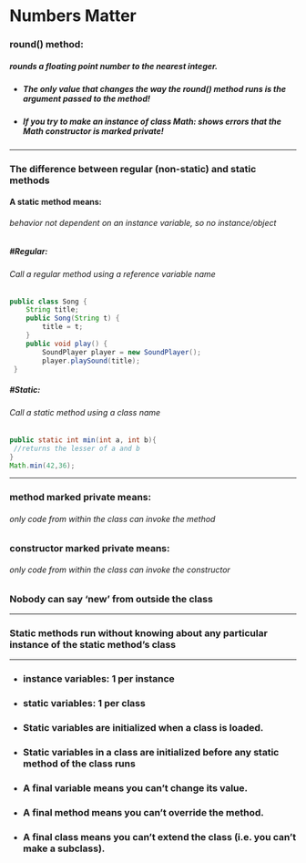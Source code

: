 # Numbers Matter
### round() method:
##### rounds a floating point number to the nearest integer.

* ##### The only value that changes the way the round() method runs is the argument passed to the method!
* ##### If you try to make an instance of class Math: shows errors that the Math constructor is marked private! 
---
### The difference between regular (non-static) and static methods
#### A static method means: 
###### behavior not dependent on an instance variable, so no instance/object

##### #Regular:
###### Call a regular method using a reference variable name
```java
public class Song {
    String title;
    public Song(String t) {
        title = t;
    }
    public void play() {
        SoundPlayer player = new SoundPlayer();
        player.playSound(title);
 }  

```
##### #Static:
###### Call a static method using a class name
```java
public static int min(int a, int b){
 //returns the lesser of a and b
}
Math.min(42,36);

```

---
### method marked private means:
###### only code from within the class can invoke the method

### constructor marked private means:
###### only code from within the class can invoke the constructor

### Nobody can say ‘new’ from outside the class

---
### Static methods run without knowing about any particular instance of the static method’s class

---

* ### instance variables: 1 per instance 
* ### static variables: 1 per class
* ### Static variables are initialized when a class is loaded.
* ### Static variables in a class are initialized before any static method of the class runs
* ### A final variable means you can’t change its value.
* ### A final method means you can’t override the method.
* ### A final class means you can’t extend the class (i.e. you can’t make a subclass).


